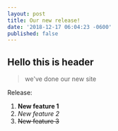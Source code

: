 ```yaml
---
layout: post
title: Our new release!
date: '2018-12-17 06:04:23 -0600'
published: false
---
```


## Hello this is header

> we've done our new site

Release: 

 1. **New feature 1**
 2. *New feature 2*
 3. ~~New feature 3~~
